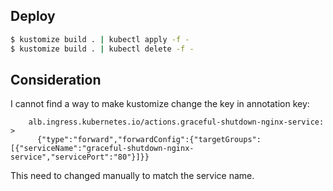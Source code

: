 ## Deploy

```bash
$ kustomize build . | kubectl apply -f -
$ kustomize build . | kubectl delete -f -
```

## Consideration

I cannot find a way to make kustomize change the key in annotation key:

```
    alb.ingress.kubernetes.io/actions.graceful-shutdown-nginx-service: >
      {"type":"forward","forwardConfig":{"targetGroups":[{"serviceName":"graceful-shutdown-nginx-service","servicePort":"80"}]}}
```

This need to changed manually to match the service name.
